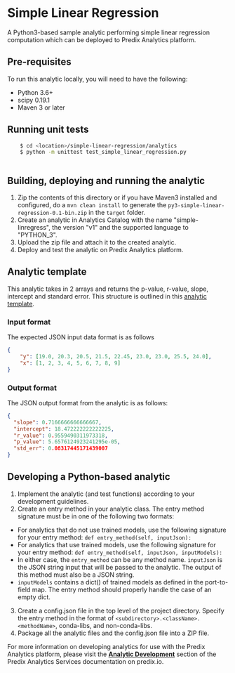 
# Simple Linear Regression


A Python3-based sample analytic performing simple linear regression computation which can be deployed to Predix Analytics platform.
## Pre-requisites

To run this analytic locally, you will need to have the following:

- Python 3.6+
- scipy 0.19.1
- Maven 3 or later

## Running unit tests

```bash
    $ cd <location>/simple-linear-regression/analytics
    $ python -m unittest test_simple_linear_regression.py
    
```

## Building, deploying and running the analytic

1. Zip the contents of this directory or if you have Maven3 installed and configured, do a `mvn clean install` to generate the `py3-simple-linear-regression-0.1-bin.zip` in the `target` folder.
2. Create an analytic in Analytics Catalog with the name "simple-linregress", the version "v1" and the supported language to "PYTHON_3".
3. Upload the zip file and attach it to the created analytic.
4. Deploy and test the analytic on Predix Analytics platform.

## Analytic template
This analytic takes in 2 arrays and returns the p-value, r-value, slope, intercept and standard error. This structure is outlined in this [analytic template](simple_linear_regression_template.json).

### Input format

The expected JSON input data format is as follows

```json
{ 
    "y": [19.0, 20.3, 20.5, 21.5, 22.45, 23.0, 23.0, 25.5, 24.0],
    "x": [1, 2, 3, 4, 5, 6, 7, 8, 9]
}
```

### Output format
The JSON output format from the analytic is as follows:

```json
{
  "slope": 0.7166666666666667,
  "intercept": 18.472222222222225,
  "r_value": 0.9559490311973318,
  "p_value": 5.6576124923241295e-05,
  "std_err": 0.08317445171439007
}
```

## Developing a Python-based analytic

1. Implement the analytic (and test functions) according to your development guidelines.
2. Create an entry method in your analytic class. The entry method signature must be in one of the following two formats:
 * For analytics that do not use trained models, use the following signature for your entry method:
  `def entry_method(self, inputJson):`
 * For analytics that use trained models, use the following signature for your entry method:
  `def entry_method(self, inputJson, inputModels):`
 * In either case, the `entry_method` can be any method name. `inputJson` is the JSON string input that will be passed to the analytic. The output of this method must also be a JSON string.
 * `inputModels` contains a dict() of trained models as defined in the port-to-field map. The entry method should properly handle the case of an empty dict.
3. Create a config.json file in the top level of the project directory. Specify the entry method in the format of `<subdirectory>.<className>.<methodName>`, conda-libs, and non-conda-libs.
4. Package all the analytic files and the config.json file into a ZIP file.

For more information on developing analytics for use with the Predix Analytics platform, please visit the **[Analytic Development](https://docs.predix.io/en-US/content/service/analytics_services/analytics_framework/analytic-development)** section of the Predix Analytics Services documentation on predix.io. 


